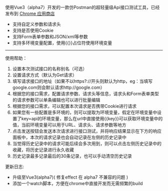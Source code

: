 使用Vue3（alpha7）开发的一款仿Postman的超轻量级Api接口测试工具，已经发布到 [Chrome 应用商店](https://chrome.google.com/webstore/detail/apitest/nenlipcaoobapddihcmlpjdoilcaomhe)

- 支持自定义参数和请求头
- 支持是否使用Cookie
- 支持Form表单参数和JSON/xml等参数
- 支持多环境变量配置，使用{{}}占位符使用环境变量

---

使用帮助：
1. 设置本次测试接口的名称别名（可选）
2. 设置请求方式（默认为Get请求）
3. 填写请求接口的地址（如果不以https?://开头则默认为http，eg：当填写google.com则会默认请求http://google.com）
4. 根据您的接口需求，配置请求参数、请求头等信息，请求头和Form表单类型的请求参数可以单条编辑也可以进行批量编辑
5. 根据您的接口需求，可以配置本次请求是否携带Cookie进行请求
6. 如果您有一些配置是多环境的，则可以提取为环境变量，假定在环境变量中设置了key=api的环境变量，那么在url中直接使用{{key}}可以获取环境变量中的值，当前环境变量可以用于URL、请求头、请求参数等地方
7. 点击发送按钮会发送本次请求进行接口测试，并将响应结果显示在下方的响应面板中，本次的请求记录也会自动记录在左侧的历史记录中
8. 当觉得历史记录中的请求可能后续会多次用到，则可以点击左侧历史记录中的收藏，将历史记录进行永久收藏
9. 历史记录最多记录最后的30条记录，也可以手动清空历史记录

更新日志:
- 升级至Vue3(alpha7)( 修复effect 在 alpha7 不兼容的问题 )
- 添加一个watch脚本，方便在chrome中直接开发而无需频繁的build